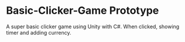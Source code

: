 # Basic-Clicker-Game Prototype
A super basic clicker game using Unity with C#.
When clicked, showing timer and adding currency.
